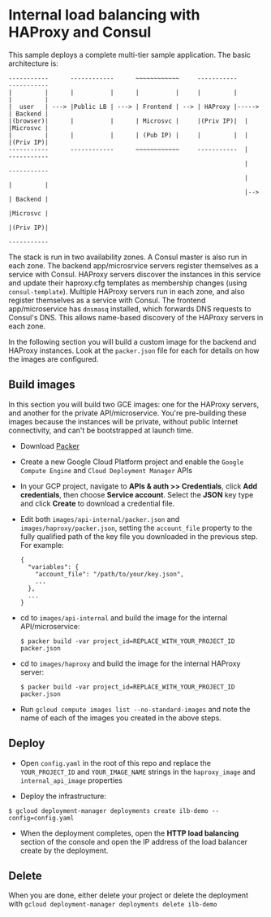 # Internal load balancing with HAProxy and Consul
This sample deploys a complete multi-tier sample application. The basic architecture is:

```
-----------      ------------      ~~~~~~~~~~~~     -----------       -----------
|         |      |          |      |          |     |         |       |         |
|  user   | ---> |Public LB | ---> | Frontend | --> | HAProxy |-----> | Backend |
|(browser)|      |          |      | Microsvc |     |(Priv IP)|  |    |Microsvc |
|         |      |          |      | (Pub IP) |     |         |  |    |(Priv IP)|
-----------      ------------      ~~~~~~~~~~~~     -----------  |    -----------
                                                                 |    -----------
                                                                 |    |         |
                                                                 |--> | Backend |
                                                                      |Microsvc |
                                                                      |(Priv IP)|
                                                                      -----------
```

The stack is run in two availability zones. A Consul master is also run in each zone. The backend app/microsrvice servers register themselves as a service with Consul. HAProxy servers discover the instances in this service and update their haproxy.cfg templates as membership changes (using `consul-template`). Multiple HAProxy servers run in each zone, and also register themselves as a service with Consul. The frontend app/microservice has `dnsmasq` installed, which forwards DNS requests to Consul's DNS. This allows name-based discovery of the HAProxy servers in each zone.

In the following section you will build a custom image for the backend and HAProxy instances. Look at the `packer.json` file for each for details on how the images are configured.

## Build images
In this section you will build two GCE images: one for the HAProxy servers, and another for the private API/microservice. You're pre-building these images because the instances will be private, without public Internet connectivity, and can't be bootstrapped at launch time.

* Download [Packer](https://packer.io/)

* Create a new Google Cloud Platform project and enable the `Google Compute Engine` and `Cloud Deployment Manager` APIs

* In your GCP project, navigate to **APIs & auth >> Credentials**, click **Add credentials**, then choose **Service account**. Select the **JSON** key type and click **Create** to download a credential file.

* Edit both `images/api-internal/packer.json` and `images/haproxy/packer.json`, setting the `account_file` property to the fully qualified path of the key file you downloaded in the previous step. For example:

  ```
  {
    "variables": {
      "account_file": "/path/to/your/key.json",
      ...
    },
    ...
  }
  ```

* cd to `images/api-internal` and build the image for the internal API/microservice:

  ```
  $ packer build -var project_id=REPLACE_WITH_YOUR_PROJECT_ID packer.json
  ```

* cd to `images/haproxy` and build the image for the internal HAProxy server:

  ```
  $ packer build -var project_id=REPLACE_WITH_YOUR_PROJECT_ID packer.json
  ```

* Run `gcloud compute images list --no-standard-images` and note the name of each of the images you created in the above steps.

## Deploy
* Open `config.yaml` in the root of this repo and replace the `YOUR_PROJECT_ID` and `YOUR_IMAGE_NAME` strings in the `haproxy_image` and `internal_api_image` properties

* Deploy the infrastructure:

 ```
 $ gcloud deployment-manager deployments create ilb-demo --config=config.yaml
 ```

 * When the deployment completes, open the **HTTP load balancing** section of the console and open the IP address of the load balancer create by the deployment.

 ## Delete
 When you are done, either delete your project or delete the deployment with `gcloud deployment-manager deployments delete ilb-demo`
